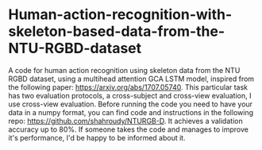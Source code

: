 # Human-action-recognition-with-skeleton-based-data-from-the-NTU-RGBD-dataset
A code for human action recognition using skeleton data from the NTU RGBD dataset, using a multihead attention GCA LSTM model, inspired from the following paper: https://arxiv.org/abs/1707.05740.
This particular task has two evaluation protocols, a cross-subject and cross-view evaluation, I use cross-view evaluation.
Before running the code you need to have your data in a numpy format, you can find code and instructions in the following repo: https://github.com/shahroudy/NTURGB-D.
It achieves a validation accuracy up to 80%.
If someone takes the code and manages to improve it's performance, I'd be happy to be informed about it.
